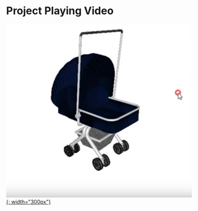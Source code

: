 # Project Playing Video<br/>
[![Video Label](video_thumbnail.JPG){: width="300px"}](https://youtu.be/srefF-LAV3c)

